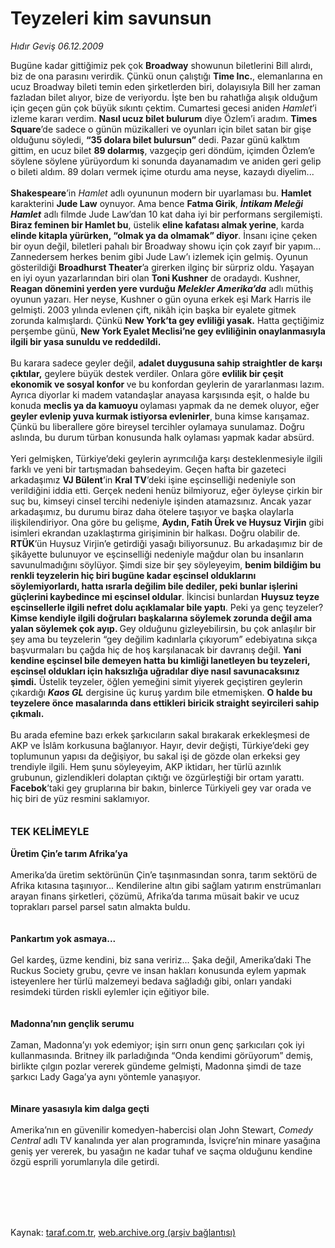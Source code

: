# Teyzeleri kim savunsun

*Hıdır Geviş 06.12.2009*

<div class="taraf_structure_2col_1zq">
<div class="margen_n">



 <p>Bugüne kadar gittiğimiz pek çok <b>Broadway</b> showunun biletlerini Bill alırdı, biz de ona parasını verirdik. Çünkü onun çalıştığı <b>Time Inc.</b>, elemanlarına en ucuz Broadway bileti temin eden şirketlerden biri, dolayısıyla Bill her zaman fazladan bilet alıyor, bize de veriyordu. İşte ben bu rahatlığa alışık olduğum için geçen gün çok büyük sıkıntı çektim. Cumartesi gecesi aniden <i>Hamlet</i>’i izleme kararı verdim. <b>Nasıl ucuz bilet bulurum</b> diye Özlem’i aradım. <b>Times Square</b>’de sadece o günün müzikalleri ve oyunları için bilet satan bir gişe olduğunu söyledi, <b>“35 dolara bilet bulursun” </b>dedi. Pazar günü kalktım gittim, en ucuz bilet <b>89 dolarmış</b>, vazgeçip geri döndüm, içimden Özlem’e söylene söylene yürüyordum ki sonunda dayanamadım ve aniden geri gelip o bileti aldım. 89 doları vermek içime oturdu ama neyse, kazaydı diyelim...<b> <br/><br/>Shakespeare</b>’in <i>Hamlet</i> adlı oyununun modern bir uyarlaması bu. <b>Hamlet </b>karakterini <b>Jude Law</b> oynuyor. Ama bence <b>Fatma Girik</b>, <b><i>İntikam Meleği Hamlet</i></b> adlı filmde Jude Law’dan 10 kat daha iyi bir performans sergilemişti. <b>Biraz feminen bir Hamlet bu</b>, üstelik <b>eline kafatası almak yerine</b>, karda<b> elinde kitapla yürürken, “olmak ya da olmamak” diyor</b>. İnsanı içine çeken bir oyun değil, biletleri pahalı bir Broadway showu için çok zayıf bir yapım... Zannedersem herkes benim gibi Jude Law’ı izlemek için gelmiş. Oyunun gösterildiği <b>Broadhurst Theater</b>’a<i> </i>girerken<i> </i>ilginç bir sürpriz oldu. Yaşayan en iyi oyun yazarlarından biri olan <b>Toni Kushner</b> de oradaydı. Kushner, <b>Reagan dönemini yerden yere vurduğu</b> <b><i>Melekler Amerika’da</i></b> adlı müthiş oyunun yazarı. Her neyse, Kushner o gün oyuna erkek eşi Mark Harris ile gelmişti. 2003 yılında evlenen çift, nikâh için başka bir eyalete gitmek zorunda kalmışlardı. Çünkü <b>New York’ta gey evliliği yasak.</b> Hatta geçtiğimiz perşembe günü, <b>New York Eyalet Meclisi’ne gey evliliğinin onaylanmasıyla ilgili bir yasa sunuldu ve reddedildi. </b><br/><br/>Bu karara sadece geyler değil, <b>adalet duygusuna sahip straightler de karşı çıktılar,</b> geylere büyük destek verdiler. Onlara göre <b>evlilik bir çeşit ekonomik ve sosyal konfor </b>ve bu konfordan geylerin de yararlanması lazım. Ayrıca diyorlar ki madem vatandaşlar anayasa karşısında eşit, o halde bu konuda <b>meclis ya da kamuoyu </b>oylaması yapmak da ne demek oluyor, eğer <b>geyler evlenip yuva kurmak istiyorsa evlenirler</b>, buna kimse karışamaz. Çünkü bu liberallere göre bireysel tercihler oylamaya sunulamaz. Doğru aslında, bu durum türban konusunda halk oylaması yapmak kadar absürd. <br/><br/>Yeri gelmişken, Türkiye’deki geylerin ayrımcılığa karşı desteklenmesiyle ilgili farklı ve yeni bir tartışmadan bahsedeyim. Geçen hafta bir gazeteci arkadaşımız <b>VJ Bülent</b>’in <b>Kral TV</b>’deki işine eşcinselliği nedeniyle son verildiğini iddia etti. Gerçek nedeni henüz bilmiyoruz, eğer öyleyse çirkin bir suç bu, kimseyi cinsel tercihi nedeniyle işinden atamazsınız. Ancak yazar arkadaşımız, bu durumu biraz daha ötelere taşıyor ve başka olaylarla ilişkilendiriyor. Ona göre bu gelişme, <b>Aydın, Fatih Ürek ve Huysuz Virjin</b> gibi isimleri ekrandan uzaklaştırma girişiminin bir halkası. Doğru olabilir de. <b>RTÜK</b>’ün Huysuz Virjin’e getirdiği yasağı biliyorsunuz. Bu arkadaşımız bir de şikâyette bulunuyor ve eşcinselliği nedeniyle mağdur olan bu insanların savunulmadığını söylüyor. Şimdi size bir şey söyleyeyim, <b>benim bildiğim bu renkli teyzelerin hiç biri bugüne kadar eşcinsel olduklarını söylemiyorlardı, hatta ısrarla değilim bile dediler, peki bunlar işlerini güçlerini kaybedince mi eşcinsel oldular</b>. İkincisi bunlardan <b>Huysuz teyze eşcinsellerle ilgili nefret dolu açıklamalar bile yaptı</b>. Peki ya genç teyzeler? <b>Kimse kendiyle ilgili doğruları başkalarına söylemek zorunda değil ama yalan söylemek çok ayıp. </b>Gey olduğunu gizleyebilirsin, bu çok anlaşılır bir şey ama bu teyzelerin “gey değilim kadınlarla çıkıyorum” edebiyatına sıkça başvurmaları bu çağda hiç de hoş karşılanacak bir davranış değil. <b>Yani kendine eşcinsel bile demeyen hatta bu kimliği lanetleyen bu teyzeleri, eşcinsel oldukları için haksızlığa uğradılar diye nasıl savunacaksınız şimdi.</b> Üstelik teyzeler, öğlen yemeğini simit yiyerek geçiştiren geylerin çıkardığı <b><i>Kaos GL</i></b> dergisine üç kuruş yardım bile etmemişken. <b>O halde bu teyzelere önce masalarında dans ettikleri biricik straight seyircileri sahip çıkmalı.</b> <br/><br/>Bu arada efemine bazı erkek şarkıcıların sakal bırakarak erkekleşmesi de AKP ve İslâm korkusuna bağlanıyor. Hayır, devir değişti, Türkiye’deki gey toplumunun yapısı da değişiyor, bu sakal işi de gözde olan erkeksi gey trendiyle ilgili. Hem şunu söyleyeyim, AKP iktidarı, her türlü azınlık grubunun, gizlendikleri dolaptan çıktığı ve özgürleştiği bir ortam yarattı. <b>Facebok</b>’taki gey gruplarına bir bakın, binlerce Türkiyeli gey var orada ve hiç biri de yüz resmini saklamıyor.<b> <br/><br/><br/><font size="3">TEK KELİMEYLE</font> <br/><br/>Üretim Çin’e tarım Afrika’ya</b> <br/><br/>Amerika’da üretim sektörünün Çin’e taşınmasından sonra, tarım sektörü de Afrika kıtasına taşınıyor... Kendilerine altın gibi sağlam yatırım enstrümanları arayan finans şirketleri, çözümü, Afrika’da tarıma müsait bakir ve ucuz toprakları parsel parsel satın almakta buldu.<b> <br/><br/><br/>Pankartım yok asmaya...</b> <br/><br/>Gel kardeş, üzme kendini, biz sana veririz... Şaka değil, Amerika’daki The Ruckus Society grubu, çevre ve insan hakları konusunda eylem yapmak isteyenlere her türlü malzemeyi bedava sağladığı gibi, onları yandaki resimdeki türden riskli eylemler için eğitiyor bile.<b> <br/><br/><br/>Madonna’nın gençlik serumu</b> <br/><br/>Zaman, Madonna’yı yok edemiyor; işin sırrı onun genç şarkıcıları çok iyi kullanmasında. Britney ilk parladığında “Onda kendimi görüyorum” demiş, birlikte çılgın pozlar vererek gündeme gelmişti, Madonna şimdi de taze şarkıcı Lady Gaga’ya aynı yöntemle yanaşıyor.<b> <br/><br/><br/>Minare yasasıyla kim dalga geçti</b> <br/><br/>Amerika’nın en güvenilir komedyen-habercisi olan John Stewart, <i>Comedy Central </i>adlı TV kanalında<i> </i>yer alan programında, İsviçre’nin minare yasağına geniş yer vererek, bu yasağın ne kadar tuhaf ve saçma olduğunu kendine özgü esprili yorumlarıyla dile getirdi. </p>
<br/>
<br/>
<br/>



<br/>


<div id="taraf_not">
</div>

</div>


</div>

Kaynak: [taraf.com.tr](http://www.taraf.com.tr:80/makale/8875.htm), [web.archive.org (arşiv bağlantısı)](http://web.archive.org/web/20100303024415/http://www.taraf.com.tr:80/makale/8875.htm)

